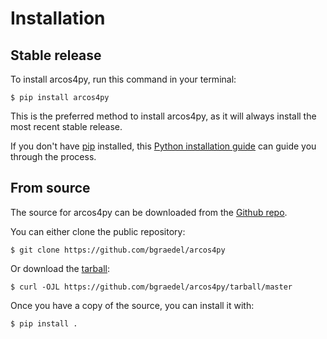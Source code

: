 # Installation

## Stable release

To install arcos4py, run this command in your
terminal:

``` console
$ pip install arcos4py
```

This is the preferred method to install arcos4py, as it will always install the most recent stable release.

If you don't have [pip][] installed, this [Python installation guide][]
can guide you through the process.

## From source

The source for arcos4py can be downloaded from
the [Github repo][].

You can either clone the public repository:

``` console
$ git clone https://github.com/bgraedel/arcos4py
```

Or download the [tarball][]:

``` console
$ curl -OJL https://github.com/bgraedel/arcos4py/tarball/master
```

Once you have a copy of the source, you can install it with:

``` console
$ pip install .
```

  [pip]: https://pip.pypa.io
  [Python installation guide]: http://docs.python-guide.org/en/latest/starting/installation/
  [Github repo]: https://github.com/%7B%7B%20cookiecutter.github_username%20%7D%7D/%7B%7B%20cookiecutter.project_slug%20%7D%7D
  [tarball]: https://github.com/%7B%7B%20cookiecutter.github_username%20%7D%7D/%7B%7B%20cookiecutter.project_slug%20%7D%7D/tarball/master
